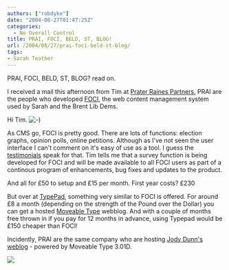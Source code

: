 ```yaml
---
authors: ["robdyke"]
date: "2004-08-27T01:47:25Z"
categories:
  - No Overall Control
title: PRAI, FOCI, BELD, ST, BLOG!
url: /2004/08/27/prai-foci-beld-st-blog/
tags:
- Sarah Teather
---
```

PRAI, FOCI, BELD, ST, BLOG? read on.

I received a mail this afternoon from Tim at [Prater Raines Partners.](http://www.prai.co.uk/) PRAI are the people who developed [FOCI](http://www.prai.co.uk/foci/), the web content management system used by Sarah and the Brent Lib Dems.

Hi Tim.  ![-)](http://www.robdyke.com/stmp/wp-includes/images/smilies/icon_smile.gif)

As CMS go, FOCI is pretty good. There are lots of functions: election graphs, opinion polls, online petitions. Although as I've not seen the user interface I can't comment on it's easy of use as a tool. I guess the [testimonials](http://www.prai.co.uk/foci/quotes.html) speak for that. Tim tells me that a survey function is being developed for FOCI and will be made available to all FOCI users as part of a continous program of enhancements, bug fixes and updates to the product.

And all for £50 to setup and £15 per month. First year costs? £230

But over at [TypePad](http://www.typepad.com), something very similar to FOCI is offered. For around £8 a month (depending on the strength of the Pound over the Dollar) you can get a hosted [Moveable Type](http://www.moveabletype.org/) webblog. And with a couple of months free thrown in if you pay for 12 months in advance, using Typepad would be £150 cheaper than FOCI!

Incidently, PRAI are the same company who are hosting [Jody Dunn's weblog](http://www.jodydunn.org.uk/) - powered by Moveable Type 3.01D.

![](http://www.theglobalvoyage.com/robdyke/jodydunn_MT.jpg)